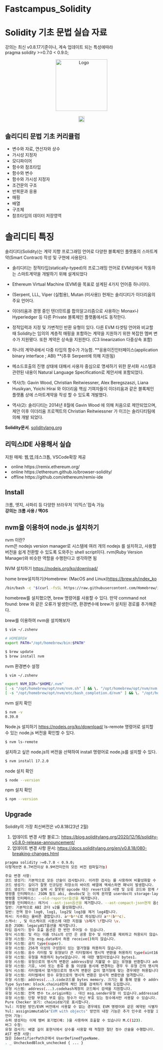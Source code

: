 # Fastcampus_Solidity

# Solidity 기초 문법 실습 자료 

강의는 최신 v0.8.17기준이나, 계속 업데이트 되는 특성에따라 <br>
pragma solidity >=0.7.0 < 0.9.0;

<p align="center">
  <a href="https://discord.gg/pFuCJcnX" target="_blank"><img src="https://ocamlpro.com/fr/blog/assets/img/logo_solidity_title.png" alt="Logo" height=170></a>
  <br />
  <br />
  <a href="https://discord.gg/pFuCJcnX" target="_blank"><img height=20 src="https://img.shields.io/discord/876711213126520882" /></a>
</p>

## 솔리디티 문법 기초 커리큘럼 
- 변수와 자료, 연산자와 상수
- 가시성 지정자
- 모디파이어
- 함수와 참조타입
- 함수와 변수
- 함수와 가시성 지정자
- 조건문의 구조
- 반복문과 응용
- 매핑
- 배열
- 구조체
- 참조타입의 데이터 저장영역

# 솔리디티 특징 
솔리디티(Solidity)는 계약 지향 프로그래밍 언어로 다양한 블록체인 플랫폼의 스마트계약(Smart Contract) 작성 및 구현에 사용된다. 
- 솔리디티는 정적타입(statically-typed)의 프로그래밍 언어로 EVM상에서 작동하는 스마트계약을 개발하기 위해 설계되었다
- Ethereum Virtual Machine (EVM)을 목표로 설계된 4가지 언어중 하나이다.
- (Serpent, LLL, Viper (실험용), Mutan (미사용)) 현재는 솔리디티가 이더리움의 주요 언어다.
- 이더리움과 경쟁 중인 텐더민트를 합의알고리즘으로 사용하는 Monax나 Hyperledger 등 다른 Private 블록체인 플랫폼에서도 동작한다. 
- 정적입력과 지정 및 가변적인 반환 유형이 있다. 다른 EVM 타겟팅 언어와 비교할 때 Solidity는 임의의 계층적 매핑을 포함하는 계약을 지원하기 위한 복잡한 멤버 변수가 지원됐다. 또한 계약은 상속을 지원한다. (C3 linearization 다중상속 포함)
- 하나의 계약내에서 다중 타입의 함수가 가능함. **응용이진인터페이스(application binary interface ; ABI) **(추후 Serpent에 의해 지원됨)
- 메소드호출의 진행 상태에 대해서 사용자 중심으로 명세하기 위한 문서화 시스템과 관련된 내용이 Natural Language Specification로 제안서에 포함되었다.

- 역사(1): Gavin Wood, Christian Reitwiessner, Alex Beregszaszi, Liana Husikyan, Yoichi Hirai 와 이더리움 핵심 기여자들이 이더리움과 같은 블록체인 플랫폼 상에 스마트계약을 작성 할 수 있도록 개발했다.

- 역사(2): 솔리디티는 2014년 8월에 Gavin Wood 에 의해 처음으로 제안되었으며, 제안 이후 이더리움 프로젝트의 Christian Reitwiessner 가 이끄는 솔리디티팀에 의해 개발 되었다. 


**Solidity문서**. [soliditylang.org](https://docs.soliditylang.org/en/v0.8.17/) 

## 리믹스IDE 사용해서 실습
지원 매체: 웹,앱,데스크톱, VSCode확장 제공 <br>

<li> online https://remix.ethereum.org/ </li>
<li> online
https://ethereum.github.io/browser-solidity/</li>
<li> offline
https://github.com/ethereum/remix-ide </li>

## Install

크롬, 엣지, 사파리 등 다양한 브라우저 '리믹스'접속 가능 <br>
<strong> 강의는 크롬 사용 / 맥OS </strong>


## nvm을 이용하여 node.js 설치하기

nvm 이란?<br>
nvm은 nodejs version manager로 시스템에 여러 개의 nodejs 를 설치하고, 사용할 버전을 쉽게 전환할 수 있도록 도와주는 shell script이다. rvm(Ruby Version Manager)와 비슷한 역할을 수행한다고 생각하면 됨

NVM 설치하기  https://nodejs.org/ko/download/

home brew설치하기(Homebrew: (MacOS and Linux)https://brew.sh/index_ko
```sh
/bin/bash -c "$(curl -fsSL https://raw.githubusercontent.com/Homebrew/install/HEAD/install.sh)"
```
homebrew를 설치했으면, brew 명령어를 사용할 수 있다. 
만약 command not found: brew 와 같은 오류가 발생한다면, 환경변수에 brew가 설치된 경로를 추가해준다.

brew를 이용하여 nvm을 설치해보자
```sh
$ vim ~/.zshenv
```

```sh
# HOMEBREW
export PATH="/opt/homebrew/bin:$PATH"
```

```sh
$ brew update
$ brew install nvm
```
nvm 환경변수 설정
```sh
$ vim ~/.zshenv
```

```sh
export NVM_DIR="$HOME/.nvm"
[ -s "/opt/homebrew/opt/nvm/nvm.sh" ] && \. "/opt/homebrew/opt/nvm/nvm.sh"  # This loads nvm
[ -s "/opt/homebrew/opt/nvm/etc/bash_completion.d/nvm" ] && \. "/opt/homebrew/opt/nvm/etc/bash_completion.d/nvm"  # This loads nvm bash_completion
```
nvm 설치 확인
```sh
$ nvm -v
0.39.0
```

Node.js 설치하기  https://nodejs.org/ko/download/
ls-remote 명령어로 설치할 수 있는 node.js 버전을 확인할 수 있다.
```sh
$ nvm ls-remote
```
설치하고 싶은 node.js의 버전을 선택하여 install 명령어로 node.js를 설치할 수 있다.
```sh
$ nvm install 17.2.0
```
node 설치 확인
```sh
$ node --version
```
npm 설치 확인
```sh
$ npm --version
```

## Upgrade
Solidity의 가장 최신버전은 v0.8.18(23년 2월)

1) 업데이트 변경 사항 블로그: https://blog.soliditylang.org/2020/12/16/solidity-v0.8.0-release-announcement/
2) 업데이트 변경 사항 문서: https://docs.soliditylang.org/en/v0.8.18/080-breaking-changes.html

```sh
pragma solidity >=0.7.0 < 0.9.0; 
이렇게쓰면 0.7버전이상 0.9버전미만의 모든 버전 컴파일가능)

주요 변경 사항:
코드 생성기: 기본적으로 모든 산술이 검사됩니다. 이러한 검사는 를 사용하여 비활성화할 수 있습니다 unchecked { ... }.
코드 생성기: 길이가 잘못 인코딩된 저장소의 바이트 배열에 액세스하면 패닉이 발생합니다.
코드 생성기: 어설션 실패 시 잘못된 opcode 대신 revert오류 서명 및 오류 코드와 함께 사용합니다.Panic(uint256)
명령줄 인터페이스: JSON 필드 abi, devdoc및 는 이제 문자열 userdoc이 storage-layout아닌 하위 개체입니다.
명령줄 인터페이스: --old-reporter옵션을 제거합니다.
명령줄 인터페이스: 레거시 --ast-json옵션을 제거합니다. --ast-compact-json현재 옵션 만 지원됩니다.
일반: 기본적으로 ABI 코더 v2를 활성화합니다.
일반: 전역 함수 log0, log1, log2및 log3을 제거 log4합니다.
파서: 지수화는 올바른 결합입니다. a**b**c로 파싱됩니다 a**(b**c).
스캐너: , 및 이스케이프 시퀀스에 대한 지원을 \b제거 \f합니다 \v.
표준 JSON: legacyAST옵션을 제거합니다.
타입 검사기: 함수 호출 옵션은 한 번만 주어질 수 있습니다.
형식 시스템: 및 라는 이름 this의 선언 은 공용 함수 및 이벤트를 제외하고 허용되지 않습니다.super_
유형 시스템: 기능 msg.data에서 허용 receive()하지 않습니다.
유형 시스템: 금지 type(super).
유형 시스템: 256개 이상의 구성원이 있는 열거형을 허용하지 않습니다.
유형 시스템: 음수 리터럴 및 유형보다 큰 리터럴에서 명시적 변환을 허용하지 type(uint160).max않습니다 address.
유형 시스템: 유형을 허용하지 byte않습니다. 에 대한 별칭이었습니다 bytes1.
유형 시스템: 유형으로의 명시적 변환은 address항상 지불할 수 없는 유형을 반환합니다 address. 특히 , address(u)및 는 ( 여기서 , address(b)및 는 각각 유형 및 계약 유형 의 임의 변수입니다 .)address(c)address(this)addressaddress payableubcuint160bytes20
유형 시스템: 기호, 너비 또는 종류 중 둘 이상을 동시에 변경하는 경우 두 유형 간의 명시적 변환이 허용되지 않습니다.
형식 시스템: 리터럴에서 열거형으로의 명시적 변환은 값이 열거형에 맞는 경우에만 허용됩니다.
유형 시스템: 리터럴에서 정수 유형으로의 명시적 변환은 암시적 변환만큼 엄격합니다.
유형 시스템: address(...).code코드를 bytes memory. 크기는 를 통해 얻을 수 address(...).code.length있지만 현재는 항상 코드 복사가 포함됩니다.
Type System: block.chainid현재 체인 ID를 검색하기 위해 도입합니다.
유형 시스템: address(...).codehash계정의 코드해시 검색을 지원합니다.
유형 시스템: 전역 변수 tx.origin에는 . 대신 msg.sender유형 이 있습니다.addressaddress payable
유형 시스템: 단항 부정은 부호 없는 정수가 아닌 부호 있는 정수에서만 사용할 수 있습니다.
Pure Checker 보기: chainid보기로 표시합니다.
Yul: 지정된 방언/EVM 버전에서 사용할 수 없는 경우에도 EVM 명령어와 같은 예약된 식별자의 사용을 허용하지 않습니다.
Yul: assignimmutable"EVM with objects" 방언의 내장 기능은 추가 인수로 수정할 코드의 기본 오프셋을 사용합니다.
언어 기능:
슈퍼 생성자는 이제 멤버 표기법(예: )을 사용하여 호출할 수 있습니다 M.C(123).
버그 수정:
유형 검사기: 배열 길이 표현식에서 상수를 사용할 때 적절한 절단 정수 산술을 수행합니다.
AST 변경 사항:
많은 IdentifierPath곳에서 UserDefinedTypeName.
. _ UncheckedBlock_unchecked { ... }



